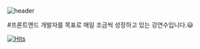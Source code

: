 
<!--
**ace0507/ace0507** is a ✨ _special_ ✨ repository because its `README.md` (this file) appears on your GitHub profile.

Here are some ideas to get you started:

- 🔭 I’m currently working on ...
- 🌱 I’m currently learning ...
- 👯 I’m looking to collaborate on ...
- 🤔 I’m looking for help with ...
- 💬 Ask me about ...
- 📫 How to reach me: ...
- 😄 Pronouns: ...
- ⚡ Fun fact: ...
-->
![header](https://capsule-render.vercel.app/api?type=transparent&color=auto&height=300&section=header&text=YEONSU's%20CodeRoom🧸&fontSize=70&fontColor=7C0871)

#프론트엔드 개발자를 목표로 매일 조금씩 성장하고 있는 강연수입니다.😃

[![Hits](https://hits.seeyoufarm.com/api/count/incr/badge.svg?url=https%3A%2F%2Fgithub.com%2Face0507&count_bg=%23ADADAD&title_bg=%237C0871&icon=&icon_color=%23E7E7E7&title=hits&edge_flat=false)](https://hits.seeyoufarm.com)
